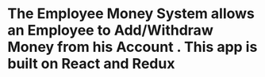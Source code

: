 # The Employee Money System allows an Employee to Add/Withdraw Money from his Account . This app is built on React and Redux
